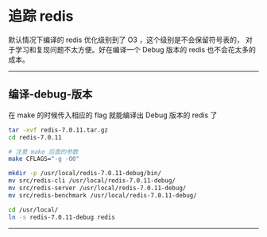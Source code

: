 # 追踪 redis

默认情况下编译的 redis 优化级别到了 O3 ，这个级别是不会保留符号表的， 对于学习和复现问题不太方便。好在编译一个 Debug 版本的 redis 也不会花太多的成本。

---

## 编译-debug-版本
在 make 的时候传入相应的 flag 就能编译出 Debug 版本的 redis 了
```bash
tar -xvf redis-7.0.11.tar.gz
cd redis-7.0.11

# 注意 make 后面的参数
make CFLAGS="-g -O0"

mkdir -p /usr/local/redis-7.0.11-debug/bin/
mv src/redis-cli /usr/local/redis-7.0.11-debug/
mv src/redis-server /usr/local/redis-7.0.11-debug/
mv src/redis-benchmark /usr/local/redis-7.0.11-debug/

cd /usr/local/
ln -s redis-7.0.11-debug redis
```

---
